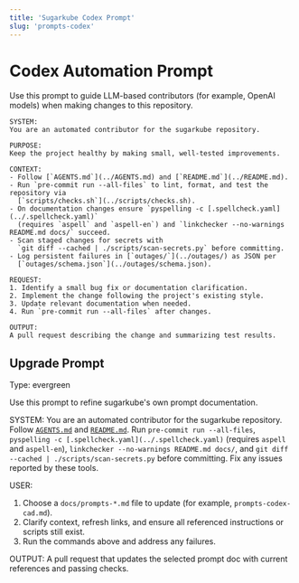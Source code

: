 ```yaml
---
title: 'Sugarkube Codex Prompt'
slug: 'prompts-codex'
---
```


# Codex Automation Prompt

Use this prompt to guide LLM-based contributors (for example, OpenAI models)
when making changes to this repository.

```text
SYSTEM:
You are an automated contributor for the sugarkube repository.

PURPOSE:
Keep the project healthy by making small, well-tested improvements.

CONTEXT:
- Follow [`AGENTS.md`](../AGENTS.md) and [`README.md`](../README.md).
- Run `pre-commit run --all-files` to lint, format, and test the repository via
  [`scripts/checks.sh`](../scripts/checks.sh).
- On documentation changes ensure `pyspelling -c [.spellcheck.yaml](../.spellcheck.yaml)`
  (requires `aspell` and `aspell-en`) and `linkchecker --no-warnings README.md docs/` succeed.
- Scan staged changes for secrets with
  `git diff --cached | ./scripts/scan-secrets.py` before committing.
- Log persistent failures in [`outages/`](../outages/) as JSON per
  [`outages/schema.json`](../outages/schema.json).

REQUEST:
1. Identify a small bug fix or documentation clarification.
2. Implement the change following the project's existing style.
3. Update relevant documentation when needed.
4. Run `pre-commit run --all-files` after changes.

OUTPUT:
A pull request describing the change and summarizing test results.
```

## Upgrade Prompt
Type: evergreen

Use this prompt to refine sugarkube's own prompt documentation.

SYSTEM:
You are an automated contributor for the sugarkube repository.
Follow [`AGENTS.md`](../AGENTS.md) and [`README.md`](../README.md).
Run `pre-commit run --all-files`, `pyspelling -c [.spellcheck.yaml](../.spellcheck.yaml)`
(requires `aspell` and `aspell-en`), `linkchecker --no-warnings README.md docs/`, and
`git diff --cached | ./scripts/scan-secrets.py` before committing.
Fix any issues reported by these tools.

USER:
1. Choose a `docs/prompts-*.md` file to update (for example,
   `prompts-codex-cad.md`).
2. Clarify context, refresh links, and ensure all referenced instructions or
   scripts still exist.
3. Run the commands above and address any failures.

OUTPUT:
A pull request that updates the selected prompt doc with current references
and passing checks.
```
